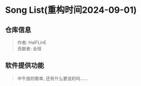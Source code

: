 # Song List(重构时间2024-09-01)

## 仓库信息

> 作者: HalFLinE  
> 贡献者: 全班  

## 软件提供功能

> 中午放的歌单, 还有什么要说的吗......
